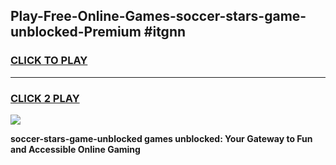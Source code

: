 
## Play-Free-Online-Games-soccer-stars-game-unblocked-Premium #itgnn
<h3>
<a href="https://premium.freeplayer.one?title=soccer-stars-game-unblocked&ref=8M">CLICK TO PLAY</a></h3>
<hr>

<h3>
<a href="https://premium.freeplayer.one?title=soccer-stars-game-unblocked&ref=8M">CLICK 2 PLAY</a>
  
</h3>

<a href="https://premium.freeplayer.one?title=soccer-stars-game-unblocked&ref=8M"><img src="https://clearcache.store/games.png"></a>


**soccer-stars-game-unblocked games unblocked: Your Gateway to Fun and Accessible Online Gaming**
